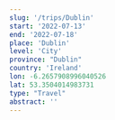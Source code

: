 ```yaml
---
slug: '/trips/Dublin'
start: '2022-07-13'
end: '2022-07-18'
place: 'Dublin'
level: 'City'
province: "Dublin"
country: 'Ireland'
lon: -6.2657908996040526
lat: 53.3504014983731
type: "Travel"
abstract: ''
---
```


